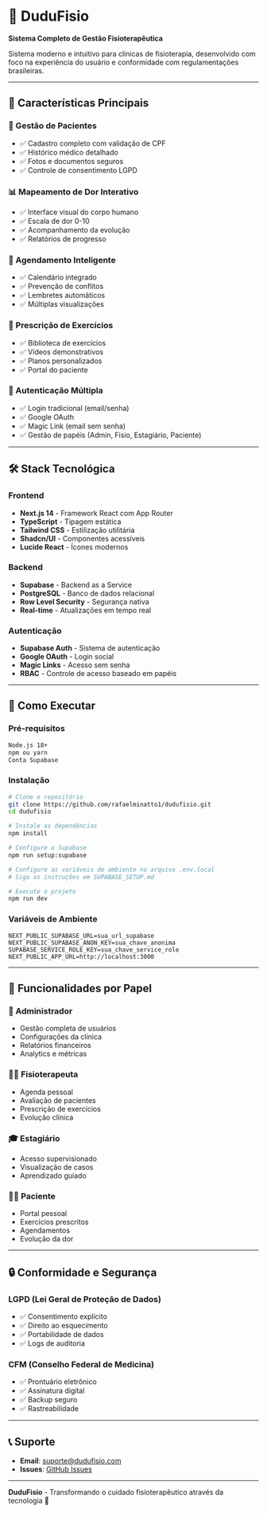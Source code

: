 # 🏥 **DuduFisio**

**Sistema Completo de Gestão Fisioterapêutica**

Sistema moderno e intuitivo para clínicas de fisioterapia, desenvolvido com foco na experiência do usuário e conformidade com regulamentações brasileiras.

---

## 🚀 **Características Principais**

### **👥 Gestão de Pacientes**
- ✅ Cadastro completo com validação de CPF
- ✅ Histórico médico detalhado
- ✅ Fotos e documentos seguros
- ✅ Controle de consentimento LGPD

### **📊 Mapeamento de Dor Interativo**
- ✅ Interface visual do corpo humano
- ✅ Escala de dor 0-10
- ✅ Acompanhamento da evolução
- ✅ Relatórios de progresso

### **📅 Agendamento Inteligente**
- ✅ Calendário integrado
- ✅ Prevenção de conflitos
- ✅ Lembretes automáticos
- ✅ Múltiplas visualizações

### **💪 Prescrição de Exercícios**
- ✅ Biblioteca de exercícios
- ✅ Vídeos demonstrativos
- ✅ Planos personalizados
- ✅ Portal do paciente

### **🔐 Autenticação Múltipla**
- ✅ Login tradicional (email/senha)
- ✅ Google OAuth
- ✅ Magic Link (email sem senha)
- ✅ Gestão de papéis (Admin, Fisio, Estagiário, Paciente)

---

## 🛠️ **Stack Tecnológica**

### **Frontend**
- **Next.js 14** - Framework React com App Router
- **TypeScript** - Tipagem estática
- **Tailwind CSS** - Estilização utilitária
- **Shadcn/UI** - Componentes acessíveis
- **Lucide React** - Ícones modernos

### **Backend**
- **Supabase** - Backend as a Service
- **PostgreSQL** - Banco de dados relacional
- **Row Level Security** - Segurança nativa
- **Real-time** - Atualizações em tempo real

### **Autenticação**
- **Supabase Auth** - Sistema de autenticação
- **Google OAuth** - Login social
- **Magic Links** - Acesso sem senha
- **RBAC** - Controle de acesso baseado em papéis

---

## 🚀 **Como Executar**

### **Pré-requisitos**
```bash
Node.js 18+
npm ou yarn
Conta Supabase
```

### **Instalação**
```bash
# Clone o repositório
git clone https://github.com/rafaelminatto1/dudufisio.git
cd dudufisio

# Instale as dependências
npm install

# Configure o Supabase
npm run setup:supabase

# Configure as variáveis de ambiente no arquivo .env.local
# Siga as instruções em SUPABASE_SETUP.md

# Execute o projeto
npm run dev
```

### **Variáveis de Ambiente**
```env
NEXT_PUBLIC_SUPABASE_URL=sua_url_supabase
NEXT_PUBLIC_SUPABASE_ANON_KEY=sua_chave_anonima
SUPABASE_SERVICE_ROLE_KEY=sua_chave_service_role
NEXT_PUBLIC_APP_URL=http://localhost:3000
```

---

## 📱 **Funcionalidades por Papel**

### **👑 Administrador**
- Gestão completa de usuários
- Configurações da clínica
- Relatórios financeiros
- Analytics e métricas

### **👩‍⚕️ Fisioterapeuta**
- Agenda pessoal
- Avaliação de pacientes
- Prescrição de exercícios
- Evolução clínica

### **🎓 Estagiário**
- Acesso supervisionado
- Visualização de casos
- Aprendizado guiado

### **🙋‍♂️ Paciente**
- Portal pessoal
- Exercícios prescritos
- Agendamentos
- Evolução da dor

---

## 🔒 **Conformidade e Segurança**

### **LGPD (Lei Geral de Proteção de Dados)**
- ✅ Consentimento explícito
- ✅ Direito ao esquecimento
- ✅ Portabilidade de dados
- ✅ Logs de auditoria

### **CFM (Conselho Federal de Medicina)**
- ✅ Prontuário eletrônico
- ✅ Assinatura digital
- ✅ Backup seguro
- ✅ Rastreabilidade

---

## 📞 **Suporte**

- **Email**: suporte@dudufisio.com
- **Issues**: [GitHub Issues](https://github.com/rafaelminatto1/dudufisio/issues)

---

**DuduFisio** - Transformando o cuidado fisioterapêutico através da tecnologia 🚀
